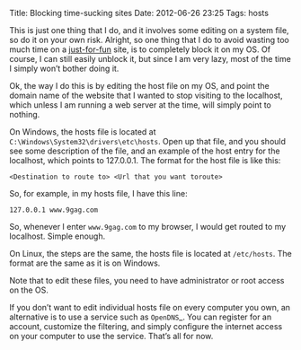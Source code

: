 Title: Blocking time-sucking sites
Date: 2012-06-26 23:25
Tags: hosts


This is just one thing that I do, and it involves some editing on a
system file, so do it on your own risk. Alright, so one thing that I do to avoid wasting too much time on a
[just-for-fun](http://www.9gag.com) site, is to completely block it on my OS. Of course, I
can still easily unblock it, but since I am very lazy, most of the time
I simply won’t bother doing it.

Ok, the way I do this is by editing the host file on my OS, and point
the domain name of the website that I wanted to stop visiting to the
localhost, which unless I am running a web server at the time, will
simply point to nothing.

On Windows, the hosts file is located at
`C:\Windows\System32\drivers\etc\hosts`. Open up that file, and you should
see some description of the file, and an example of the host entry for
the localhost, which points to 127.0.0.1. The format for the host file
is like this:

    <Destination to route to> <Url that you want toroute>

So, for example, in my hosts file, I have this line:

    127.0.0.1 www.9gag.com

So, whenever I enter `www.9gag.com`
to my browser, I would get routed to my localhost. Simple enough.

On Linux, the steps are the same, the hosts file is located at
`/etc/hosts`. The format are the same as it is on Windows.

Note that to edit these files, you need to have administrator or root
access on the OS.

If you don’t want to edit individual hosts file on every computer you
own, an alternative is to use a service such as `OpenDNS`_. You can
register for an account, customize the filtering, and simply configure
the internet access on your computer to use the service. That’s all for
now.